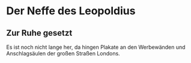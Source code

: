 # Der Neffe des Leopoldius

## Zur Ruhe gesetzt
Es ist noch nicht lange her, da hingen Plakate an den Werbewänden und Anschlagsäulen der großen Straßen Londons.